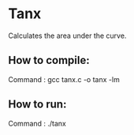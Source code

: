 # Tanx
Calculates the area under the curve.

## How to compile:
Command : gcc tanx.c -o tanx -lm

## How to run:
Command : ./tanx